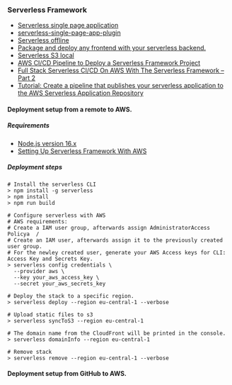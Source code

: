 ### Serverless Framework
* [Serverless single page application](https://github.com/serverless/examples/tree/v3/aws-node-single-page-app-via-cloudfront)
* [serverless-single-page-app-plugin](https://github.com/jonathanconway/serverless-single-page-app-plugin)
* [Serverless offline](https://www.serverless.com/plugins/serverless-offline)
* [Package and deploy any frontend with your serverless backend.](https://www.serverless.com/plugins/serverless-frontend-plugin)
* [Serverless S3 local](https://www.serverless.com/plugins/serverless-s3-local)
* [AWS CI/CD Pipeline to Deploy a Serverless Framework Project](https://www.serverlessguru.com/blog/aws-ci-cd-pipeline-to-deploy-a-serverless-framework-project)
* [Full Stack Serverless CI/CD On AWS With The Serverless Framework – Part 2](https://cevo.com.au/post/full-stack-serverless-ci-cd-on-aws-with-the-serverless-framework-part-2/)
* [Tutorial: Create a pipeline that publishes your serverless application to the AWS Serverless Application Repository](https://docs.aws.amazon.com/codepipeline/latest/userguide/tutorials-serverlessrepo-auto-publish.html)


#### Deployment setup from a remote to AWS.
##### Requirements
* [Node.js version 16.x](https://nodejs.org/en/about/releases/#releases)
* [Setting Up Serverless Framework With AWS](https://www.serverless.com/framework/docs/getting-started)
##### Deployment steps
```
# Install the serverless CLI
> npm install -g serverless
> npm install
> npm run build

# Configure serverless with AWS
# AWS requirements:
# Create a IAM user group, afterwards assign AdministratorAccess Policya  /
# Create an IAM user, afterwards assign it to the previously created user group.
# For the newley created user, generate your AWS Access keys for CLI: Access Key and Secrets Key.
> serverless config credentials \
  --provider aws \
  --key your_aws_access_key \
  --secret your_aws_secrets_key

# Deploy the stack to a specific region.
> serverless deploy --region eu-central-1 --verbose

# Upload static files to s3
> serverless syncToS3 --region eu-central-1

# The domain name from the CloudFront will be printed in the console.
> serverless domainInfo --region eu-central-1

# Remove stack
> serverless remove --region eu-central-1 --verbose
```

#### Deployment setup from GitHub to AWS.
